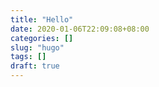 ```yaml
---
title: "Hello"  
date: 2020-01-06T22:09:08+08:00  
categories: []  
slug: "hugo"  
tags: []
draft: true  
---
```

